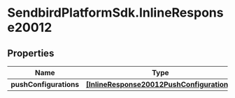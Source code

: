 # SendbirdPlatformSdk.InlineResponse20012

## Properties

Name | Type | Description | Notes
------------ | ------------- | ------------- | -------------
**pushConfigurations** | [**[InlineResponse20012PushConfigurations]**](InlineResponse20012PushConfigurations.md) |  | [optional] 


